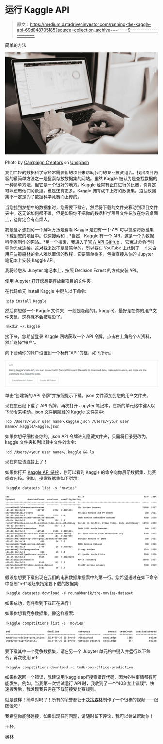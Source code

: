 # 运行 Kaggle API

> 原文：<https://medium.datadriveninvestor.com/running-the-kaggle-api-69d048705185?source=collection_archive---------9----------------------->

简单的方法

![](img/45b8174709fd703054dc69f862386ed9.png)

Photo by [Campaign Creators](https://unsplash.com/@campaign_creators?utm_source=medium&utm_medium=referral) on [Unsplash](https://unsplash.com?utm_source=medium&utm_medium=referral)

我们年轻的数据科学家经常需要新的项目来帮助我们的专业投资组合。找出项目内容的最简单方法之一是搜索存放数据集的网站。虽然 Kaggle 被认为是查找数据的一种简单方法，但它是一个很好的地方。Kaggle 经常有正在进行的比赛，你肯定可以使用他们的数据。但是还有更多。Kaggle 拥有成千上万的数据集，这些数据集不一定是为了数据科学竞赛而上传的。

当您找到梦想中的数据集时，您需要下载它，然后将下载的文件夹移动到项目文件夹中。这无论如何都不难，但是如果你不把你的数据科学项目文件夹放在你的桌面上，这肯定会有点烦人。

我最近才想到的一个解决方法是看看 Kaggle 是否有一个 API 可以直接将数据集下载到您的项目中。快速搜索和… *当然，Kaggle 有一个 API，这是一个为数据科学家制作的网站。*另一个搜索，我进入了[官方 API GitHub](https://github.com/Kaggle/kaggle-api) ，它通过命令行引导你完成连接。这对我来说不是最简单的，所以我在 YouTube 上找到了一个来自用户[决策森林](https://www.youtube.com/watch?v=gkEbaMgvLs8)的令人难以置信的教程，它要简单得多，包括直接从你的 Jupyter 笔记本上安装 Kaggle API。

我将带您从 Jupyter 笔记本上，按照 Decision Forest 的方式安装 API。

使用 Jupyter 打开您想要存放新项目的文件夹。

在代码单元 install Kaggle 中键入以下命令:

```
!pip install Kaggle
```

然后你想做一个 Kaggle 文件夹，一般是隐藏的(。kaggle)，最好是在你的用户文件夹里，这样就不会被埋没了。

```
!mkdir ~/.kaggle
```

接下来，您希望登录 Kaggle 网站获取一个 API 令牌。点击右上角的个人资料，然后选择“帐户”。

向下滚动你的帐户设置到一个标有“API”的框，如下所示。

![](img/7437d440fb65951ebd4a99f01a915a23.png)

单击“创建新的 API 令牌”并按照提示下载。json 文件添加到您的用户文件夹。

现在您已经下载了 API 令牌，再次打开 Jupyter 笔记本，在新的单元格中键入以下命令来移动。json 文件到隐藏的 Kaggle 文件夹中:

```
!cp /Users/<your user name>/kaggle.json /Users/<your user name>/.kaggle/kaggle.json
```

如果你想仔细检查你的。json API 令牌进入隐藏文件夹，只需将目录更改为。kaggle 文件夹和列出其中文件的命令:

```
!cd /Users/<your user name>/.kaggle && ls
```

现在你应该连接上了！

如果你打开 [Kaggle API 链接](https://github.com/Kaggle/kaggle-api)，你可以看到 Kaggle 的命令向你展示数据集、比赛或者内核。例如，搜索数据集如下所示:

```
!kaggle datasets list -s "movies"
```

![](img/c69704fa9661d7a29b7e6d2cda24f02f.png)

假设您想要下载出现在我们的电影数据集搜索中的第一行。您希望通过在如下命令中复制“ref”地址来指定要下载的数据集:

```
!kaggle datasets download -d rounakbanik/the-movies-dataset
```

如果成功，您将看到下载正在进行！

如果你想看竞争数据集，像这样搜索:

```
!kaggle competitions list -s 'movies'
```

![](img/6ec3a86b31a940398939880e8c99cdaf.png)

要下载其中一个竞争数据集，请在另一个 Jupyter 单元格中键入并运行以下命令，再次使用 ref:

```
!kaggle competitions download -c tmdb-box-office-prediction
```

如果你返回一个错误，我建议用“kaggle api”搜索错误代码，因为各种事情都有可能发生。例如，当我第一次尝试运行 API 时，我收到了一个“403 禁止错误”。快速搜索后，我发现我只需在下载前接受比赛规则。

就是这样！简单对吗？！所有的荣誉都归于[决策森林](https://www.youtube.com/channel/UCHz35rvIKf2CMqj7oiMv9WQ)制作了一个很棒的视频——跟随他吧！

我希望你能够连接，如果出现任何问题，请随时留下评论，我可以尝试帮助你！

干杯，

奥林